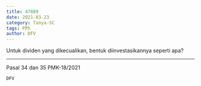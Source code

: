 ```yaml
---
title: 47889
date: 2021-03-23
category: Tanya-SC
tags: PPh
author: DFV
---
```


Untuk dividen yang dikecualikan, bentuk diinvestasikannya seperti apa?

---

Pasal 34 dan 35 PMK-18/2021

`DFV`
